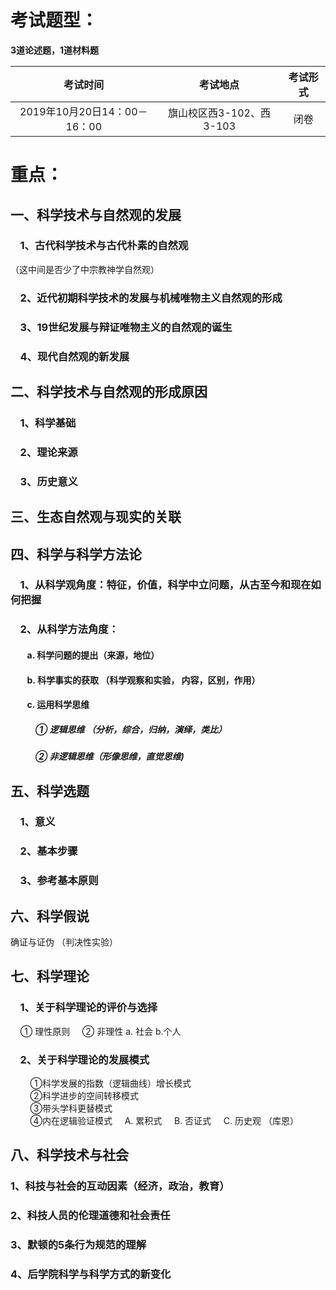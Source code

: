# 考试题型：
**3道论述题，1道材料题**<br>

考试时间 | 考试地点 | 考试形式
 :--:|:--:|:--:
2019年10月20日14：00－16：00 | 旗山校区西3-102、西3-103 | 闭卷
# 重点：
## 一、科学技术与自然观的发展
### &nbsp;&nbsp;&nbsp;&nbsp;1、古代科学技术与古代朴素的自然观
（这中间是否少了中宗教神学自然观）
### &nbsp;&nbsp;&nbsp;&nbsp;2、近代初期科学技术的发展与机械唯物主义自然观的形成
### &nbsp;&nbsp;&nbsp;&nbsp;3、19世纪发展与辩证唯物主义的自然观的诞生
### &nbsp;&nbsp;&nbsp;&nbsp;4、现代自然观的新发展
## 二、科学技术与自然观的形成原因
### &nbsp;&nbsp;&nbsp;&nbsp;1、科学基础
### &nbsp;&nbsp;&nbsp;&nbsp;2、理论来源
### &nbsp;&nbsp;&nbsp;&nbsp;3、历史意义
## 三、生态自然观与现实的关联
## 四、科学与科学方法论
### &nbsp;&nbsp;&nbsp;&nbsp;1、从科学观角度：特征，价值，科学中立问题，从古至今和现在如何把握
### &nbsp;&nbsp;&nbsp;&nbsp;2、从科学方法角度：
#### &nbsp;&nbsp;&nbsp;&nbsp;&nbsp;&nbsp;&nbsp;&nbsp;a. 科学问题的提出（来源，地位）
#### &nbsp;&nbsp;&nbsp;&nbsp;&nbsp;&nbsp;&nbsp;&nbsp;b. 科学事实的获取 （科学观察和实验， 内容，区别，作用）
#### &nbsp;&nbsp;&nbsp;&nbsp;&nbsp;&nbsp;&nbsp;&nbsp;c. 运用科学思维
##### &nbsp;&nbsp;&nbsp;&nbsp;&nbsp;&nbsp;&nbsp;&nbsp;&nbsp;&nbsp;&nbsp;&nbsp;① 逻辑思维 （分析，综合，归纳，演绎，类比）
##### &nbsp;&nbsp;&nbsp;&nbsp;&nbsp;&nbsp;&nbsp;&nbsp;&nbsp;&nbsp;&nbsp;&nbsp;② 非逻辑思维（形像思维，直觉思维)
## 五、科学选题
### &nbsp;&nbsp;&nbsp;&nbsp;1、意义
### &nbsp;&nbsp;&nbsp;&nbsp;2、基本步骤
### &nbsp;&nbsp;&nbsp;&nbsp;3、参考基本原则
## 六、科学假说
确证与证伪 （判决性实验）
## 七、科学理论
### &nbsp;&nbsp;&nbsp;&nbsp;1、关于科学理论的评价与选择 
&nbsp;&nbsp;&nbsp;&nbsp;① 理性原则
&nbsp;&nbsp;&nbsp;&nbsp;② 非理性 a. 社会 b.个人
### &nbsp;&nbsp;&nbsp;&nbsp;2、关于科学理论的发展模式
&nbsp;&nbsp;&nbsp;&nbsp;&nbsp;&nbsp;&nbsp;&nbsp;①科学发展的指数（逻辑曲线）增长模式<br>
&nbsp;&nbsp;&nbsp;&nbsp;&nbsp;&nbsp;&nbsp;&nbsp;②科学进步的空间转移模式<br>
&nbsp;&nbsp;&nbsp;&nbsp;&nbsp;&nbsp;&nbsp;&nbsp;③带头学科更替模式<br>
&nbsp;&nbsp;&nbsp;&nbsp;&nbsp;&nbsp;&nbsp;&nbsp;④内在逻辑验证模式 
&nbsp;&nbsp;&nbsp;&nbsp;A. 累积式
&nbsp;&nbsp;&nbsp;&nbsp;B. 否证式
&nbsp;&nbsp;&nbsp;&nbsp;C. 历史观 （库恩）
## 八、科学技术与社会
### 1、科技与社会的互动因素（经济，政治，教育）
### 2、科技人员的伦理道德和社会责任
### 3、默顿的5条行为规范的理解
### 4、后学院科学与科学方式的新变化
